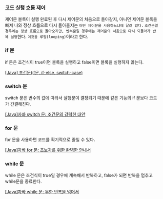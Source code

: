 ### 코드 실행 흐름 제어

제어문 블록이 실행 완료된 후 다시 제어문의 처음으로 돌아갈지, 아니면 제어문 블록을 빠져 나와 정상 흐름으로 다시 돌아올지는 `어떤 제어문을 사용하느냐에 달려 있다.` `조건문일 경우에는 정상 흐름으로 돌아오지만, 반복문일 경우에는 제어문의 처음으로 다시 되돌아가 반복 실행`한다. `이것을 루핑(looping)`이라고 한다.

### if 문

if 문은 조건식이 true이면 블록을 실행하고 false이면 블록을 실행하지 않는다.

[[Java] 조건문(if문, if-else, switch-case)](https://danmilife.tistory.com/13)

### switch 문

switch 문은 변수의 값에 따라서 실행문이 결정되기 때문에 같은 기능의 if 문보다 코드가 간결해진다.

[[Java]자바 switch 문: 조건문의 강력한 대안](https://creativevista.tistory.com/entry/Java%EC%9E%90%EB%B0%94-switch-%EB%AC%B8-%EC%A1%B0%EA%B1%B4%EB%AC%B8%EC%9D%98-%EA%B0%95%EB%A0%A5%ED%95%9C-%EB%8C%80%EC%95%88)

### for 문

for 문을 사용하면 코드를 획기적으로 줄일 수 있다.

[[Java]자바 for 문: 초보자를 위한 완벽한 안내서](https://creativevista.tistory.com/entry/Java%EC%9E%90%EB%B0%94-for-%EB%AC%B8-%EC%B4%88%EB%B3%B4%EC%9E%90%EB%A5%BC-%EC%9C%84%ED%95%9C-%EC%99%84%EB%B2%BD%ED%95%9C-%EC%95%88%EB%82%B4%EC%84%9C)

### while 문

while 문은 조건식이 true일 경우에 계속해서 반복하고, false가 되면 반복을 멈추고 while문을 종료한다.

[[Java]자바 while 문: 무한 반복을 넘어서](https://creativevista.tistory.com/entry/Java%EC%9E%90%EB%B0%94-while-%EB%AC%B8-%EB%AC%B4%ED%95%9C-%EB%B0%98%EB%B3%B5%EC%9D%84-%EB%84%98%EC%96%B4%EC%84%9C#toc3)
